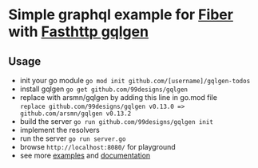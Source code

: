 
# Simple graphql example for [Fiber](https://github.com/gofiber/fiber) with [Fasthttp gqlgen](https://github.com/arsmn/gqlgen)

## Usage
- init your go module
`go mod init github.com/[username]/gqlgen-todos`
- install gqlgen
`go get github.com/99designs/gqlgen`
- replace with arsmn/gqlgen by adding this line in go.mod file <br/> 
`replace github.com/99designs/gqlgen v0.13.0 => github.com/arsmn/gqlgen v0.13.2`
- build the server
`go run github.com/99designs/gqlgen init`
- implement the resolvers
- run the server
`go run server.go`
- browse `http://localhost:8080/` for playground
- see more [examples](https://github.com/arsmn/gqlgen/tree/master/example) and [documentation](https://gqlgen.com)